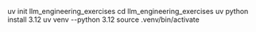 uv init llm_engineering_exercises
cd llm_engineering_exercises
uv python install 3.12
uv venv --python 3.12
source .venv/bin/activate